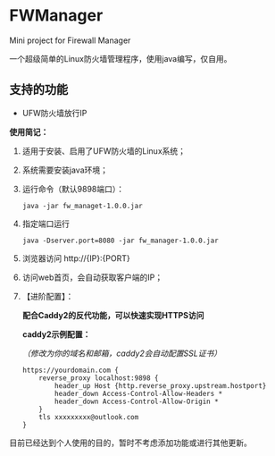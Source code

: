 # FWManager

Mini project for Firewall Manager

一个超级简单的Linux防火墙管理程序，使用java编写，仅自用。

## 支持的功能
- UFW防火墙放行IP

**使用简记：**

1. 适用于安装、启用了UFW防火墙的Linux系统；  
2. 系统需要安装java环境；  
3. 运行命令（默认9898端口）：  
    ```shell script
    java -jar fw_managet-1.0.0.jar
    ```
4. 指定端口运行  
    ```shell script
    java -Dserver.port=8080 -jar fw_manager-1.0.0.jar
    ```
5. 浏览器访问 http://{IP}:{PORT}  
6. 访问web首页，会自动获取客户端的IP；  
7. 【进阶配置】：  
    
    **配合Caddy2的反代功能，可以快速实现HTTPS访问**
    
    **caddy2示例配置：**
    
    *（修改为你的域名和邮箱，caddy2会自动配置SSL证书）*
    ```
    https://yourdomain.com {
        reverse_proxy localhost:9898 {
            header_up Host {http.reverse_proxy.upstream.hostport}
            header_down Access-Control-Allow-Headers *
            header_down Access-Control-Allow-Origin *
        }
        tls xxxxxxxxx@outlook.com
    }
    ```


目前已经达到个人使用的目的，暂时不考虑添加功能或进行其他更新。


